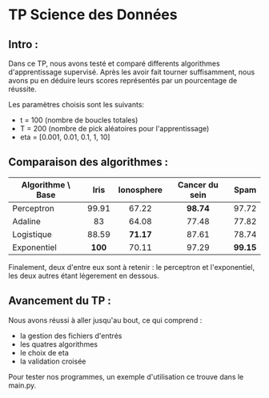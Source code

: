 
# TP Science des Données

## Intro :

Dans ce TP, nous avons testé et comparé differents algorithmes d'apprentissage supervisé.
Après les avoir fait tourner suffisamment, nous avons pu en déduire leurs scores représentés par un pourcentage de réussite.

Les paramètres choisis sont les suivants:
* t = 100 (nombre de boucles totales)
* T = 200 (nombre de pick aléatoires pour l'apprentissage)
* eta = [0.001, 0.01, 0.1, 1, 10]

## Comparaison des algorithmes :

Algorithme \ Base | Iris | Ionosphere | Cancer du sein | Spam
--- | :---: | :---: | :---: | :---:
Perceptron | 99.91 | 67.22 | **98.74** | 97.72
Adaline | 83 | 64.08 | 77.48 | 77.82
Logistique | 88.59 | **71.17** | 87.61 | 78.74
Exponentiel | **100** | 70.11 | 97.29 | **99.15**

Finalement, deux d'entre eux sont à retenir : le perceptron et l'exponentiel, les deux autres étant légerement en dessous.

## Avancement du TP :

Nous avons réussi à aller jusqu'au bout, ce qui comprend :
* la gestion des fichiers d'entrés
* les quatres algorithmes
* le choix de eta
* la validation croisée

Pour tester nos programmes, un exemple d'utilisation ce trouve dans le main.py.
